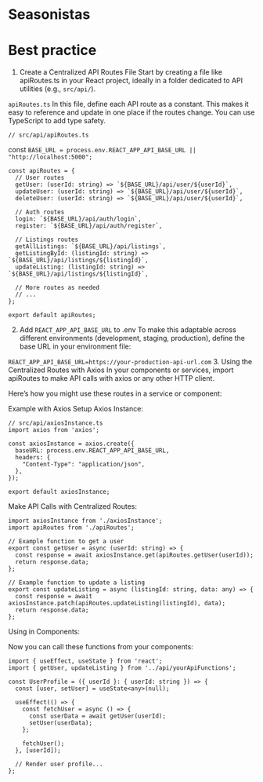 # Seasonistas

# Best practice 

1. Create a Centralized API Routes File
Start by creating a file like apiRoutes.ts in your React project, ideally in a folder dedicated to API utilities (e.g., `src/api/`).

`apiRoutes.ts`
In this file, define each API route as a constant. This makes it easy to reference and update in one place if the routes change. You can use TypeScript to add type safety.


`// src/api/apiRoutes.ts`

const `BASE_URL = process.env.REACT_APP_API_BASE_URL || "http://localhost:5000";`

```
const apiRoutes = {
  // User routes
  getUser: (userId: string) => `${BASE_URL}/api/user/${userId}`,
  updateUser: (userId: string) => `${BASE_URL}/api/user/${userId}`,
  deleteUser: (userId: string) => `${BASE_URL}/api/user/${userId}`,

  // Auth routes
  login: `${BASE_URL}/api/auth/login`,
  register: `${BASE_URL}/api/auth/register`,
  
  // Listings routes
  getAllListings: `${BASE_URL}/api/listings`,
  getListingById: (listingId: string) => `${BASE_URL}/api/listings/${listingId}`,
  updateListing: (listingId: string) => `${BASE_URL}/api/listings/${listingId}`,
  
  // More routes as needed
  // ...
};

export default apiRoutes;
```

2. Add `REACT_APP_API_BASE_URL` to .env
To make this adaptable across different environments (development, staging, production), define the base URL in your environment file:

`REACT_APP_API_BASE_URL=https://your-production-api-url.com`
3. Using the Centralized Routes with Axios
In your components or services, import apiRoutes to make API calls with axios or any other HTTP client.

Here’s how you might use these routes in a service or component:

Example with Axios
Setup Axios Instance:

```
// src/api/axiosInstance.ts
import axios from 'axios';

const axiosInstance = axios.create({
  baseURL: process.env.REACT_APP_API_BASE_URL,
  headers: {
    "Content-Type": "application/json",
  },
});

export default axiosInstance;
```

Make API Calls with Centralized Routes:

```
import axiosInstance from './axiosInstance';
import apiRoutes from './apiRoutes';

// Example function to get a user
export const getUser = async (userId: string) => {
  const response = await axiosInstance.get(apiRoutes.getUser(userId));
  return response.data;
};

// Example function to update a listing
export const updateListing = async (listingId: string, data: any) => {
  const response = await axiosInstance.patch(apiRoutes.updateListing(listingId), data);
  return response.data;
};
```

Using in Components:

Now you can call these functions from your components:

```
import { useEffect, useState } from 'react';
import { getUser, updateListing } from '../api/yourApiFunctions';

const UserProfile = ({ userId }: { userId: string }) => {
  const [user, setUser] = useState<any>(null);

  useEffect(() => {
    const fetchUser = async () => {
      const userData = await getUser(userId);
      setUser(userData);
    };

    fetchUser();
  }, [userId]);

  // Render user profile...
};
```
